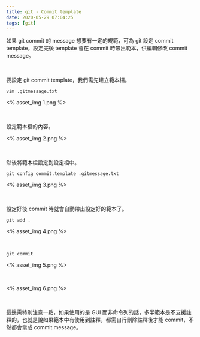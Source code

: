 ```yaml
---
title: git - Commit template
date: 2020-05-29 07:04:25
tags: [git]
---
```


如果 git commit 的 message 想要有一定的規範，可為 git 設定 commit template，設定完後 template 會在 commit 時帶出範本，供編輯修改 commit message。  

<!-- More -->

<br>


要設定 git commit template，我們需先建立範本檔。  

    vim .gitmessage.txt

<% asset_img 1.png %>

<br>


設定範本檔的內容。  

<% asset_img 2.png %>

<br>


然後將範本檔設定到設定檔中。  

    git config commit.template .gitmessage.txt

<% asset_img 3.png %>

<br>


設定好後 commit 時就會自動帶出設定好的範本了。  

    git add .

<% asset_img 4.png %>

<br>


    git commit

<% asset_img 5.png %>

<br>


<% asset_img 6.png %>

<br>


這邊需特別注意一點，如果使用的是 GUI 而非命令列的話，多半範本是不支援註釋的，也就是說如果範本中有使用到註釋，都需自行刪除註釋後才能 commit，不然都會當成 commit message。  
